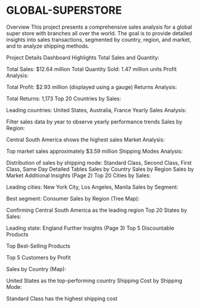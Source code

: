 # GLOBAL-SUPERSTORE

Overview
This project presents a comprehensive sales analysis for a global super store with branches all over the world. The goal is to provide detailed insights into sales transactions, segmented by country, region, and market, and to analyze shipping methods.

Project Details
Dashboard Highlights
Total Sales and Quantity:

Total Sales: $12.64 million
Total Quantity Sold: 1.47 million units
Profit Analysis:

Total Profit: $2.93 million (displayed using a gauge)
Returns Analysis:

Total Returns: 1,173
Top 20 Countries by Sales:

Leading countries: United States, Australia, France
Yearly Sales Analysis:

Filter sales data by year to observe yearly performance trends
Sales by Region:

Central South America shows the highest sales
Market Analysis:

Top market sales approximately $3.59 million
Shipping Modes Analysis:

Distribution of sales by shipping mode: Standard Class, Second Class, First Class, Same Day
Detailed Tables
Sales by Country
Sales by Region
Sales by Market
Additional Insights (Page 2)
Top 20 Cities by Sales:

Leading cities: New York City, Los Angeles, Manila
Sales by Segment:

Best segment: Consumer
Sales by Region (Tree Map):

Confirming Central South America as the leading region
Top 20 States by Sales:

Leading state: England
Further Insights (Page 3)
Top 5 Discountable Products

Top Best-Selling Products

Top 5 Customers by Profit

Sales by Country (Map):

United States as the top-performing country
Shipping Cost by Shipping Mode:

Standard Class has the highest shipping cost

